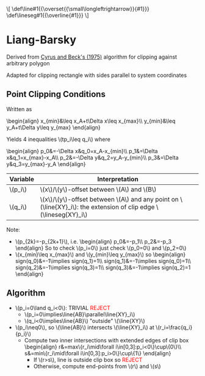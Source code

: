 \\[
\def\line#1{{\overset{{\small\longleftrightarrow}}{#1}}}
\def\lineseg#1{{\overline{#1}}}
\\]

# Liang-Barsky

Derived from [Cyrus and Beck's (1975)](https://en.wikipedia.org/wiki/Cyrus%E2%80%93Beck_algorithm) algorithm for clipping against arbitrary polygon

Adapted for clipping rectangle with sides parallel to system coordinates

## Point Clipping Conditions

Written as

\begin{align}
x\_{min}&\leq x_A+t\Delta x\leq x\_{max}\\\\
y\_{min}&\leq y_A+t\Delta y\leq y\_{max}
\end{align}

Yields 4 inequalities \\(tp_i\leq q_i\\) where

\begin{align}
p_0&=-\Delta x&q_0=x_A-x\_{min}\\\\
p_1&=\Delta x&q_1=x\_{max}-x_A\\\\
p_2&=-\Delta y&q_2=y_A-y\_{min}\\\\
p_3&=\Delta y&q_3=y\_{max}-y_A
\end{align}

| Variable  | Interpretation                                                                                                               |
| --------- | ---------------------------------------------------------------------------------------------------------------------------- |
| \\(p_i\\) | \\(x\\)/\\(y\\)-offset between \\(A\\) and \\(B\\)                                                                           |
| \\(q_i\\) | \\(x\\)/\\(y\\)-offset between \\(A\\) and any point on \\(\line{XY}\_i\\): the extension of clip edge \\(\lineseg{XY}\_i\\) |

Note:

- \\(p\_{2k}=-p\_{2k+1}\\), i.e.
  \begin{align}
  p_0&=-p_1\\\\
  p_2&=-p_3
  \end{align}
  So to check \\(p_i=0\\) just check \\(p_0=0\\) and \\(p_2=0\\)
- \\(x\_{min}\leq x\_{max}\\) and \\(y\_{min}\leq y\_{max}\\) so
  \begin{align}
  sign(q_0)&=-1\implies sign(q_1)=1\\\\
  sign(q_1)&=-1\implies sign(q_0)=1\\\\
  sign(q_2)&=-1\implies sign(q_3)=1\\\\
  sign(q_3)&=-1\implies sign(q_2)=1
  \end{align}

## Algorithm

- \\(p_i=0\land q_i<0\\): TRIVIAL <span style="color:red">REJECT</span>
  - \\(p_i=0\implies\line{AB}\parallel\line{XY}\_i\\)
  - \\(q_i<0\implies\line{AB}\\) "outside" \\(\line{XY}\\)
- \\(p_i\neq0\\), so \\(\line{AB}\\) intersects \\(\line{XY}\_i\\) at \\(r_i=\frac{q_i}{p_i}\\)
  - Compute two inner intersections with extended edges of clip box
    \begin{align}
    r&=max\\{r_i\mid\forall i\in[0,3]:p_i<0\\}\cup\\{0\\}\\\\
    s&=min\\{r_i\mid\forall i\in[0,3]:p_i>0\\}\cup\\{1\\}
    \end{align}
    - If \\(r>s\\), line is outside clip box so <span style="color:red">REJECT</span>
    - Otherwise, compute end-points from \\(r\\) and \\(s\\)
